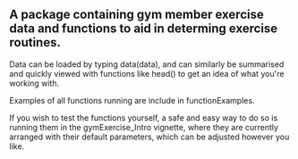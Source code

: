A package containing gym member exercise data and functions to aid in determing exercise routines. 
------------------------------------------

Data can be loaded by typing data(data), and can similarly be summarised and quickly viewed with functions like head() to get an idea of what you're working with.

Examples of all functions running are include in functionExamples.

If you wish to test the functions yourself, a safe and easy way to do so is running them in the gymExercise_Intro vignette, where they are currently arranged with their default parameters, which can be adjusted however you like.
